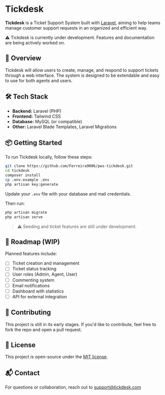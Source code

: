 # Tickdesk

**Tickdesk** is a Ticket Support System built with [Laravel](https://laravel.com/), aiming to help teams manage customer support requests in an organized and efficient way.

⚠️ Tickdesk is currently under development. Features and documentation are being actively worked on.

## 📌 Overview

Tickdesk will allow users to create, manage, and respond to support tickets through a web interface. The system is designed to be extendable and easy to use for both agents and users.

## 🛠️ Tech Stack

- **Backend:** Laravel (PHP)
- **Frontend:** Tailwind CSS
- **Database:** MySQL (or compatible)
- **Other:** Laravel Blade Templates, Laravel Migrations

## 📦 Getting Started

To run Tickdesk locally, follow these steps:

```bash
git clone https://github.com/Ferreira9006/pws-tickdesk.git
cd tickdesk
composer install
cp .env.example .env
php artisan key:generate
```

Update your `.env` file with your database and mail credentials.

Then run:

```bash
php artisan migrate
php artisan serve
```

> ⚠️ Seeding and ticket features are still under development.

## 🚧 Roadmap (WIP)

Planned features include:

- [ ] Ticket creation and management
- [ ] Ticket status tracking
- [ ] User roles (Admin, Agent, User)
- [ ] Commenting system
- [ ] Email notifications
- [ ] Dashboard with statistics
- [ ] API for external integration

## 🤝 Contributing

This project is still in its early stages. If you'd like to contribute, feel free to fork the repo and open a pull request.

## 📄 License

This project is open-source under the [MIT license](LICENSE).

## 📬 Contact

For questions or collaboration, reach out to [support@tickdesk.com](mailto:support@tickdesk.com)
